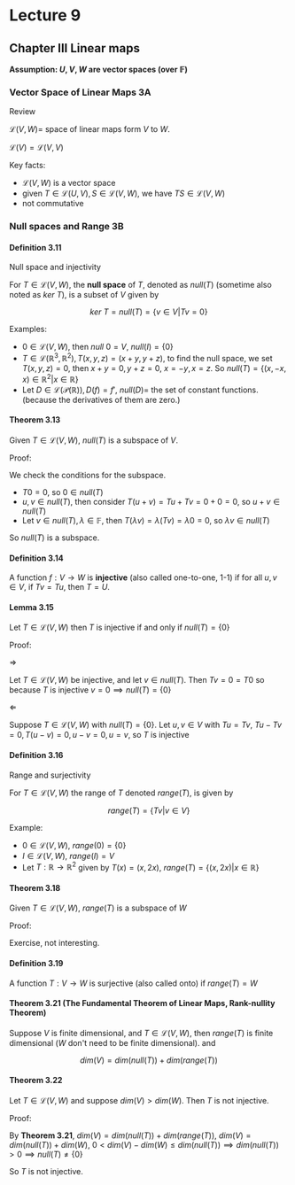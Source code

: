 # Lecture 9

## Chapter III Linear maps

**Assumption: $U,V,W$ are vector spaces (over $\mathbb{F}$)**

### Vector Space of Linear Maps 3A

Review

$\mathscr{L}(V,W) =$ space of linear maps form $V$ to $W$.

$\mathscr{L}(V)=\mathscr{L}(V,V)$

Key facts:

* $\mathscr{L}(V,W)$ is a vector space
* given $T\in\mathscr{L}(U,V),S\in \mathscr{L}(V,W)$, we have $TS\in \mathscr{L}(V,W)$
* not commutative

### Null spaces and Range 3B

#### Definition 3.11

Null space and injectivity

For $T\in \mathscr{L}(V,W)$, the **null space** of $T$, denoted as $null(T)$ (sometime also noted as $ker\ T$), is a subset of $V$ given by

$$
ker\ T=null(T)=\{v\in V \vert Tv=0\}
$$

Examples:

* $0\in \mathscr{L}(V,W)$, then $null\ 0=V$, $null(I)=\{0\}$
* $T\in \mathscr{L}(\mathbb{R}^3,\mathbb{R}^2),T(x,y,z)=(x+y,y+z)$, to find the null space, we set $T(x,y,z)=0$, then $x+y=0,y+z=0$, $x=-y,x=z$. So $null(T)=\{(x,-x,x)\in \mathbb{R}^2\vert x\in \mathbb{R}\}$
* Let $D\in \mathscr{L}(\mathscr{P}(\mathbb{R})),D(f)=f'$, $null (D)=$ the set of constant functions. (because the derivatives of them are zero.)

#### Theorem 3.13

Given $T\in \mathscr{L}(V,W)$, $null(T)$ is a subspace of $V$.

Proof:

We check the conditions for the subspace.
* $T0=0$, so $0\in null(T)$
* $u,v\in null(T)$, then consider $T(u+v)=Tu+Tv=0+0=0$, so $u+v\in null(T)$
* Let $v\in null (T),\lambda \in \mathbb{F}$, then $T(\lambda v)=\lambda (Tv)=\lambda 0=0$, so $\lambda v \in null (T)$

So $null(T)$ is a subspace.

#### Definition 3.14

A function $f:V\to W$ is **injective** (also called one-to-one, 1-1) if for all $u,v\in V$, if $Tv=Tu$, then $T=U$.

#### Lemma 3.15

Let $T\in \mathscr{L}(V,W)$ then $T$ is injective if and only if $null(T)=\{0\}$

Proof:

$\Rightarrow$

Let $T\in \mathscr{L}(V,W)$ be injective, and let $v\in null (T)$. Then $Tv=0=T0$ so because $T$ is injective $v=0\implies null (T)=\{0\}$

$\Leftarrow$

Suppose $T\in \mathscr{L}(V,W)$ with $null (T)=\{0\}$. Let $u,v\in V$ with $Tu=Tv$, $Tu-Tv=0,T(u-v)=0,u-v=0,u=v$, so $T$ is injective

#### Definition 3.16

Range and surjectivity

For $T\in \mathscr{L}(V,W)$ the range of $T$ denoted $range(T)$, is given by 

$$
range(T)=\{Tv\vert v\in V\}
$$

Example:

* $0\in \mathscr{L}(V,W)$, $range(0)=\{0\}$
* $I\in \mathscr{L}(V,W)$, $range(I)=V$
* Let $T:\mathbb{R}\to \mathbb{R}^2$ given by $T(x)=(x,2x)$, $range(T)=\{(x,2x)\vert x\in \mathbb{R}\}$

#### Theorem 3.18

Given $T\in \mathscr{L}(V,W)$, $range(T)$ is a subspace of $W$

Proof:

Exercise, not interesting.

#### Definition 3.19

A function $T:V\to W$ is surjective (also called onto) if $range(T)=W$

#### Theorem 3.21 (The Fundamental Theorem of Linear Maps, Rank-nullity Theorem)

Suppose $V$ is finite dimensional, and $T\in \mathscr{L}(V,W)$, then $range(T)$ is finite dimensional ($W$ don't need to be finite dimensional). and 

$$
dim(V)=dim(null (T))+dim(range(T))
$$

#### Theorem 3.22

Let $T\in \mathscr{L}(V,W)$ and suppose $dim(V)>dim(W)$. Then $T$ is not injective.

Proof:

By **Theorem 3.21**, $dim(V)=dim(null (T))+dim(range(T))$,  $dim(V)=dim(null (T))+dim(W)$, $0<dim (V)-dim(W)\leq dim(null(T))\implies dim(null(T))>0\implies null (T)\neq \{0\}$

So $T$ is not injective.
